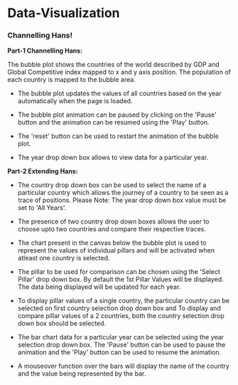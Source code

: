 # Data-Visualization

### Channelling Hans!

**Part-1 Channelling Hans:**

The bubble plot shows the countries of the world described by GDP and Global Competitive index mapped to x and y axis position. The population of each country is mapped to the bubble area.

* The bubble plot updates the values of all countries based on the year automatically when the page is loaded. 

* The bubble plot animation can be paused by clicking on the 'Pause' button and the animation can be resumed using the 'Play' button.

* The 'reset' button can be used to restart the animation of the bubble plot.

* The year drop down box allows to view data for a particular year.

**Part-2 Extending Hans:**

* The country drop down box can be used to select the name of a particular country which allows the journey of a country to be seen as a trace of positions. 
Please Note: The year drop down box value must be set to 'All Years'. 

* The presence of two country drop down boxes allows the user to choose upto two countries and compare their respective traces.

* The chart present in the canvas below the bubble plot is used to represent the values of individual pillars and will be activated when atleast one country is selected.
 
* The pillar to be used for comparison can be chosen using the 'Select Pillar' drop down box. By default the 1st Pillar Values will be displayed. 
 The data being displayed will be updated for each year. 

* To display pillar values of a single country, the particular country can be selected on first country selection drop down box and 
 To display and compare pillar values of a 2 countries, both the country selection drop down box should be selected.

* The bar chart data for a particular year can be selected using the year selection drop down box. 
 The 'Pause' button can be used to pause the animation and the 'Play' button can be used to resume the animation.

* A mouseover function over the bars will display the name of the country and the value being represented by the bar.
